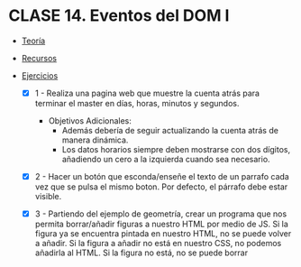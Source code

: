 # CLASE 14. Eventos del DOM I

-   [Teoría](https://github.com/beatrizsmerino/Master-en-Programacion-FullStack-con-JavaScript-y-Node.js_ed4/blob/master/teoria/clase14.md)

-   [Recursos](https://github.com/beatrizsmerino/Master-en-Programacion-FullStack-con-JavaScript-y-Node.js_ed4/blob/master/recursos/clase14.md)

-   [Ejercicios](https://github.com/beatrizsmerino/Master-en-Programacion-FullStack-con-JavaScript-y-Node.js_ed4/blob/master/teoria/clase14.md#ejercicios)
    -   [x] 1 - Realiza una pagina web que muestre la cuenta atrás para terminar el master en días, horas, minutos y segundos.
		-	Objetivos Adicionales:
			-	Además debería de seguir actualizando la cuenta atrás de manera dinámica.
			-	Los datos horarios siempre deben mostrarse con dos dígitos, añadiendo un cero a la izquierda cuando sea necesario.

    -   [x] 2 - Hacer un botón que esconda/enseñe el texto de un parrafo cada vez que se pulsa el mismo boton. Por defecto, el párrafo debe estar visible.
    -   [x] 3 - Partiendo del ejemplo de geometría, crear un programa que nos permita borrar/añadir figuras a nuestro HTML por medio de JS. Si la figura ya se encuentra pintada en nuestro HTML, no se puede volver a añadir. Si la figura a añadir no está en nuestro CSS, no podemos añadirla al HTML. Si la figura no está, no se puede borrar
